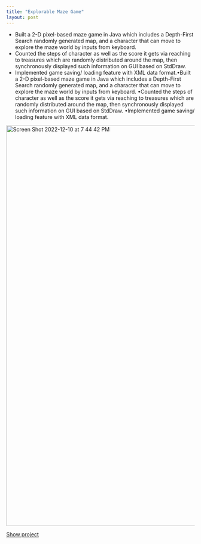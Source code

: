 ```yaml
---
title: "Explorable Maze Game"
layout: post
---
```

- Built a 2-D pixel-based maze game in Java which includes a Depth-First Search randomly generated map, and a character that can move to explore the maze world by inputs from keyboard.
- Counted the steps of character as well as the score it gets via reaching to treasures which are randomly distributed around the map, then synchronously displayed such information on GUI based on StdDraw.
- Implemented game saving/ loading feature with XML data format.•Built a 2-D pixel-based maze game in Java which includes a Depth-First Search randomly generated map, and a character that can move to explore the maze world by inputs from keyboard. •Counted the steps of character as well as the score it gets via reaching to treasures which are randomly distributed around the map, then synchronously displayed such information on GUI based on StdDraw. •Implemented game saving/ loading feature with XML data format.

<img width="1072" alt="Screen Shot 2022-12-10 at 7 44 42 PM" src="https://user-images.githubusercontent.com/105135459/206888460-f2ad7521-0e68-4335-9661-f973667946fc.png">

[Show project](https://github.com/Huicccc/MasterMind)
